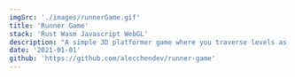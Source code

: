```yaml
---
imgSrc: './images/runnerGame.gif'
title: 'Runner Game'
stack: 'Rust Wasm Javascript WebGL'
description: "A simple 3D platformer game where you traverse levels as fast as you can using a spiderman-esque grappling hook ability. Game development and graphics were quite the challenges but they made the project all the better."
date: '2021-01-01'
github: 'https://github.com/alecchendev/runner-game'
---
```

